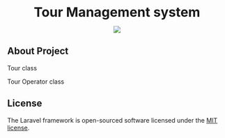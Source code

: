 <p align="center"><b style="font-size: 30px;">Tour Management system</b></p>
<p align="center"><img src="https://laravel.com/assets/img/components/logo-laravel.svg"></p>



## About Project

<p>Tour class</p>
<p>Tour Operator class</p>


## License

The Laravel framework is open-sourced software licensed under the [MIT license](http://opensource.org/licenses/MIT).
